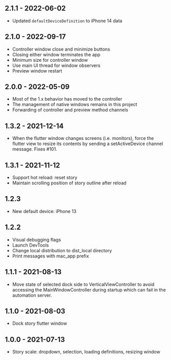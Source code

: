 ## 2.1.1 - 2022-06-02
- Updated `defaultDeviceDefinition` to iPhone 14 data

## 2.1.0 - 2022-09-17
- Controller window close and minimize buttons
- Closing either window terminates the app
- Minimum size for controller window
- Use main UI thread for window observers
- Preview window restart

## 2.0.0 - 2022-05-09
- Most of the 1.x behavior has moved to the controller
- The management of native windows remains in this project
- Forwarding of controller and preview method channels

## 1.3.2 - 2021-12-14
- When the flutter window changes screens (i.e. monitors), force the flutter view 
  to resize its contents by sending a setActiveDevice channel message. Fixes #101.

## 1.3.1 - 2021-11-12
- Support hot reload: reset story
- Maintain scrolling position of story outline after reload

## 1.2.3
- New default device: iPhone 13

## 1.2.2
- Visual debugging flags
- Launch DevTools
- Change local distribution to dist_local directory
- Print messages with mac_app prefix

## 1.1.1 - 2021-08-13
- Move state of selected dock side to VerticalViewController to avoid accessing the 
  MainWindowController during startup which can fail in the automation server.

## 1.1.0 - 2021-08-03
- Dock story flutter window

## 1.0.0 - 2021-07-13
- Story scale: dropdown, selection, loading definitions, resizing window
